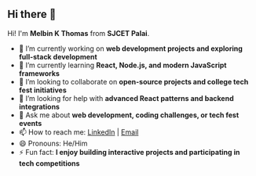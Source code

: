 ## Hi there 👋

<!--
**melbinkthomas/melbinkthomas** is a ✨ _special_ ✨ repository because its `README.md` (this file) appears on your GitHub profile.
-->

Hi! I'm **Melbin K Thomas** from **SJCET Palai**.  

- 🔭 I’m currently working on **web development projects and exploring full-stack development**  
- 🌱 I’m currently learning **React, Node.js, and modern JavaScript frameworks**  
- 👯 I’m looking to collaborate on **open-source projects and college tech fest initiatives**  
- 🤔 I’m looking for help with **advanced React patterns and backend integrations**  
- 💬 Ask me about **web development, coding challenges, or tech fest events**  
- 📫 How to reach me: [LinkedIn](https://www.linkedin.com) | [Email](mailto:example@example.com)  
- 😄 Pronouns: He/Him  
- ⚡ Fun fact: **I enjoy building interactive projects and participating in tech competitions**  
